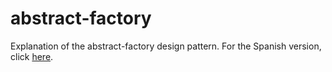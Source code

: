 # abstract-factory
Explanation of the abstract-factory design pattern.
For the Spanish version, click [here](README_ES.md).
